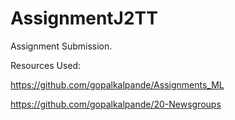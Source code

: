# AssignmentJ2TT
Assignment Submission.


Resources Used:

https://github.com/gopalkalpande/Assignments_ML

https://github.com/gopalkalpande/20-Newsgroups
